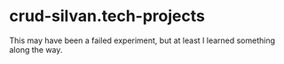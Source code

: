 # crud-silvan.tech-projects
This may have been a failed experiment, but at least I learned something along the way.

